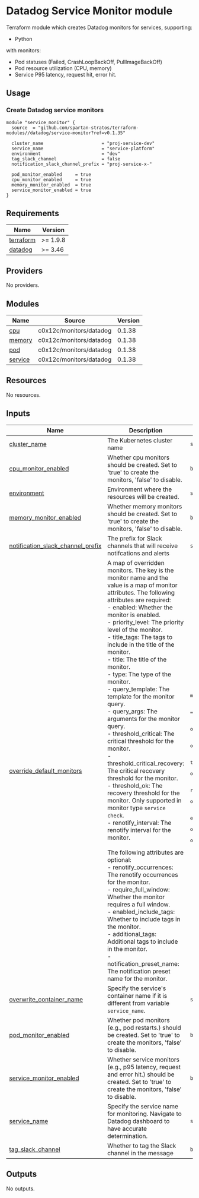 # Datadog Service Monitor module

Terraform module which creates Datadog monitors for services, supporting:

- Python

with monitors:

- Pod statuses (Failed, CrashLoopBackOff, PullImageBackOff)
- Pod resource utilization (CPU, memory)
- Service P95 latency, request hit, error hit.

## Usage

### Create Datadog service monitors

```hcl
module "service_monitor" {
  source  = "github.com/spartan-stratos/terraform-modules//datadog/service-monitor?ref=v0.1.35"

  cluster_name                      = "proj-service-dev"
  service_name                      = "service-platform"
  environment                       = "dev"
  tag_slack_channel                 = false
  notification_slack_channel_prefix = "proj-service-x-"

  pod_monitor_enabled     = true
  cpu_monitor_enabled     = true
  memory_monitor_enabled  = true
  service_monitor_enabled = true
}
```

<!-- BEGIN_TF_DOCS -->
## Requirements

| Name | Version |
|------|---------|
| <a name="requirement_terraform"></a> [terraform](#requirement\_terraform) | >= 1.9.8 |
| <a name="requirement_datadog"></a> [datadog](#requirement\_datadog) | >= 3.46 |

## Providers

No providers.

## Modules

| Name | Source | Version |
|------|--------|---------|
| <a name="module_cpu"></a> [cpu](#module\_cpu) | c0x12c/monitors/datadog | 0.1.38 |
| <a name="module_memory"></a> [memory](#module\_memory) | c0x12c/monitors/datadog | 0.1.38 |
| <a name="module_pod"></a> [pod](#module\_pod) | c0x12c/monitors/datadog | 0.1.38 |
| <a name="module_service"></a> [service](#module\_service) | c0x12c/monitors/datadog | 0.1.38 |

## Resources

No resources.

## Inputs

| Name | Description | Type | Default | Required |
|------|-------------|------|---------|:--------:|
| <a name="input_cluster_name"></a> [cluster\_name](#input\_cluster\_name) | The Kubernetes cluster name | `string` | n/a | yes |
| <a name="input_cpu_monitor_enabled"></a> [cpu\_monitor\_enabled](#input\_cpu\_monitor\_enabled) | Whether cpu monitors should be created. Set to 'true' to create the monitors, 'false' to disable. | `bool` | `false` | no |
| <a name="input_environment"></a> [environment](#input\_environment) | Environment where the resources will be created. | `string` | n/a | yes |
| <a name="input_memory_monitor_enabled"></a> [memory\_monitor\_enabled](#input\_memory\_monitor\_enabled) | Whether memory monitors should be created. Set to 'true' to create the monitors, 'false' to disable. | `bool` | `false` | no |
| <a name="input_notification_slack_channel_prefix"></a> [notification\_slack\_channel\_prefix](#input\_notification\_slack\_channel\_prefix) | The prefix for Slack channels that will receive notifcations and alerts | `string` | n/a | yes |
| <a name="input_override_default_monitors"></a> [override\_default\_monitors](#input\_override\_default\_monitors) | A map of overridden monitors. The key is the monitor name and the value is a map of monitor attributes. The following attributes are required:<br/>    - enabled: Whether the monitor is enabled.<br/>    - priority\_level: The priority level of the monitor.<br/>    - title\_tags: The tags to include in the title of the monitor.<br/>    - title: The title of the monitor.<br/>    - type: The type of the monitor.<br/>    - query\_template: The template for the monitor query.<br/>    - query\_args: The arguments for the monitor query.<br/>    - threshold\_critical: The critical threshold for the monitor.<br/>    - threshold\_critical\_recovery: The critical recovery threshold for the monitor.<br/>    - threshold\_ok: The recovery threshold for the monitor. Only supported in monitor type `service check`.<br/>    - renotify\_interval: The renotify interval for the monitor.<br/><br/>    The following attributes are optional:<br/>    - renotify\_occurrences: The renotify occurrences for the monitor.<br/>    - require\_full\_window: Whether the monitor requires a full window.<br/>    - enabled\_include\_tags: Whether to include tags in the monitor.<br/>    - additional\_tags: Additional tags to include in the monitor.<br/>    - notification\_preset\_name: The notification preset name for the monitor. | <pre>map(object({<br/>    enabled                     = optional(bool)<br/>    priority_level              = optional(number)<br/>    title_tags                  = optional(string)<br/>    title                       = optional(string)<br/>    type                        = optional(string)<br/>    query_template              = optional(string)<br/>    query_args                  = optional(map(string))<br/>    threshold_critical          = optional(number)<br/>    threshold_critical_recovery = optional(number)<br/>    threshold_ok                = optional(number)<br/>    renotify_interval           = optional(number)<br/>    renotify_occurrences        = optional(number)<br/>    require_full_window         = optional(bool)<br/>    enabled_include_tags        = optional(bool)<br/>    additional_tags             = optional(list(string))<br/>    notification_preset_name    = optional(string)<br/>  }))</pre> | `{}` | no |
| <a name="input_overwrite_container_name"></a> [overwrite\_container\_name](#input\_overwrite\_container\_name) | Specify the service's container name if it is different from variable `service_name`. | `string` | `null` | no |
| <a name="input_pod_monitor_enabled"></a> [pod\_monitor\_enabled](#input\_pod\_monitor\_enabled) | Whether pod monitors (e.g., pod restarts.) should be created. Set to 'true' to create the monitors, 'false' to disable. | `bool` | `false` | no |
| <a name="input_service_monitor_enabled"></a> [service\_monitor\_enabled](#input\_service\_monitor\_enabled) | Whether service monitors (e.g., p95 latency, request and error hit.) should be created. Set to 'true' to create the monitors, 'false' to disable. | `bool` | `false` | no |
| <a name="input_service_name"></a> [service\_name](#input\_service\_name) | Specify the service name for monitoring. Navigate to Datadog dashboard to have accurate determination. | `string` | n/a | yes |
| <a name="input_tag_slack_channel"></a> [tag\_slack\_channel](#input\_tag\_slack\_channel) | Whether to tag the Slack channel in the message | `bool` | `true` | no |

## Outputs

No outputs.
<!-- END_TF_DOCS -->